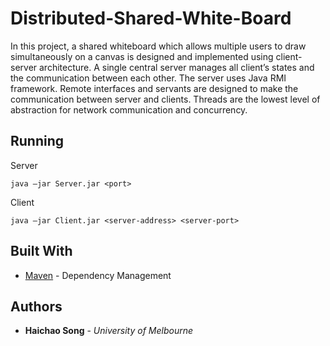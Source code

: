 # Distributed-Shared-White-Board

In this project, a shared whiteboard which allows multiple users to draw simultaneously on a canvas is designed and implemented using client-server architecture. A single central server manages all client’s states and the communication between each other. The server uses Java RMI framework. Remote interfaces and servants are designed to make the communication between server and clients. Threads are the lowest level of abstraction for network communication and concurrency.

## Running

Server

```
java –jar Server.jar <port>
```

Client

```
java –jar Client.jar <server-address> <server-port>
```

## Built With
* [Maven](https://maven.apache.org/) - Dependency Management

## Authors

* **Haichao Song** - *University of Melbourne*
